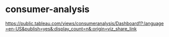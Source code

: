 # consumer-analysis
https://public.tableau.com/views/consumeranalysis/Dashboard1?:language=en-US&publish=yes&:display_count=n&:origin=viz_share_link
